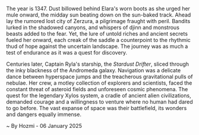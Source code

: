 
The year is 1347.  Dust billowed behind Elara's worn boots as she urged her mule onward, the midday sun beating down on the sun-baked track.  Ahead lay the rumored lost city of Zerzura, a pilgrimage fraught with peril. Bandits lurked in the shadowed canyons, and whispers of djinn and monstrous beasts added to the fear. Yet, the lure of untold riches and ancient secrets fueled her onward, each creak of the saddle a counterpoint to the rhythmic thud of hope against the uncertain landscape.  The journey was as much a test of endurance as it was a quest for discovery.

Centuries later, Captain Ryla's starship, the *Stardust Drifter*, sliced through the inky blackness of the Andromeda galaxy.  Navigation was a delicate dance between hyperspace jumps and the treacherous gravitational pulls of nebulae.  Her crew, a motley collection of explorers and scientists, faced the constant threat of asteroid fields and unforeseen cosmic phenomena. The quest for the legendary Xylos system, a cradle of ancient alien civilizations, demanded courage and a willingness to venture where no human had dared to go before. The vast expanse of space was their battlefield, its wonders and dangers equally immense.

~ By Hozmi - 06 January 2025
